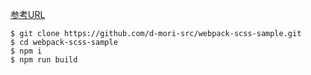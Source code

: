 [参考URL](https://www.webdesignleaves.com/pr/css/sass_webpack.html)

```
$ git clone https://github.com/d-mori-src/webpack-scss-sample.git
$ cd webpack-scss-sample
$ npm i
$ npm run build
```